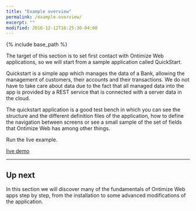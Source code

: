 ```yaml
---
title: "Example overview"
permalink: /example-overview/
excerpt: ""
modified: 2016-12-12T16:25:30-04:00
---
```


{% include base_path %}

The target of this section is to set first contact with Ontimize Web applications, so we will start from a sample application called QuickStart.

Quickstart is a simple app which manages the data of a Bank, allowing the management of customers, their accounts and their transactions. We do not have to take care about data
due to the fact that all managed data into the app is provided by a REST service that is connected with a server data in the cloud.

The quickstart application is a good test bench in which you can see the structure and the different definition files of the application, how to define
the navigation between screens or see a small sample of the set of fields that Ontimize Web has among other things.

Run the live example.

<div><a href="https://ontimizeweb.github.io/ontimize-web-ngx-quickstart" target="_blank" class="btn btn--success">
    <i class="fa fa-play"></i>
    live demo</a></div>

---  

## Up next

In this section we will discover many of the fundamentals of Ontimize Web apps step by step, from the installation to some advanced modifications of the application.